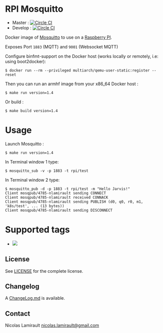 # RPI Mosquitto

* Master : [![Circle CI](https://circleci.com/gh/zeiot/rpi-mosquitto/tree/master.svg?style=svg)](https://circleci.com/gh/zeiot/rpi-mosquitto/tree/master)
* Develop : [![Circle CI](https://circleci.com/gh/zeiot/rpi-mosquitto/tree/develop.svg?style=svg)](https://circleci.com/gh/zeiot/rpi-mosquitto/tree/develop)

Docker image of [Mosquitto][] to use on a [Raspberry PI][].

Exposes Port `1883` (MQTT) and `9001` (Websocket MQTT)

Configure binfmt-support on the Docker host (works locally or remotely, i.e: using boot2docker):

    $ docker run --rm --privileged multiarch/qemu-user-static:register --reset

Then you can run an armhf image from your x86_64 Docker host :

    $ make run version=1.4

Or build :

    $ make build version=1.4


# Usage

Launch Mosquitto :

    $ make run version=1.4

In Terminal window 1 type:

    $ mosquitto_sub -v -p 1883 -t rpi/test

In Terminal window 2 type:

    $ mosquitto_pub -d -p 1883 -t rpi/test -m "Hello Jarvis!"
    Client mosqpub/4785-nlamirault sending CONNECT
    Client mosqpub/4785-nlamirault received CONNACK
    Client mosqpub/4785-nlamirault sending PUBLISH (d0, q0, r0, m1, 'k8s/test', ... (13 bytes))
    Client mosqpub/4785-nlamirault sending DISCONNECT


# Supported tags

* [![](https://images.microbadger.com/badges/version/zeiot/rpi-grafana.svg)](http://microbadger.com/images/zeiot/rpi-grafana "Get your own version badge on microbadger.com")


## License

See [LICENSE](LICENSE) for the complete license.


## Changelog

A [ChangeLog.md](ChangeLog.md) is available.


## Contact

Nicolas Lamirault <nicolas.lamirault@gmail.com>


[Raspberry PI]: https://www.raspberrypi.org/
[Mosquitto]: https://mosquitto.org/
